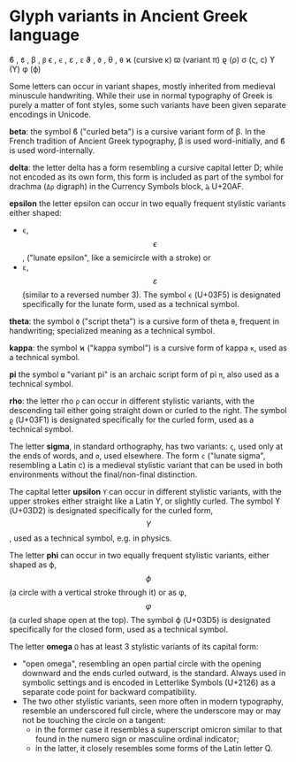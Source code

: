 # Glyph variants in Ancient Greek language 


ϐ , `ϐ` , β , `β`
ϵ , `ϵ` , ε , `ε`
ϑ , `ϑ` , θ , `θ`
ϰ (cursive κ)
ϖ (variant π)
ϱ (ρ)
σ (ς, ϲ)
ϒ (Υ)
φ (ϕ)


Some letters can occur in variant shapes, mostly inherited from medieval minuscule handwriting. While their use in normal typography of Greek is purely a matter of font styles, some such variants have been given separate encodings in Unicode.

**beta**: the symbol ϐ ("curled beta") is a cursive variant form of β. In the French tradition of Ancient Greek typography, β is used word-initially, and ϐ is used word-internally.

**delta**: the letter delta has a form resembling a cursive capital letter D; while not encoded as its own form, this form is included as part of the symbol for drachma (`Δρ` digraph) in the Currency Symbols block, `₯` U+20AF.

**epsilon** the letter epsilon can occur in two equally frequent stylistic variants either shaped:
- `ϵ`, $$\epsilon$$, ("lunate epsilon", like a semicircle with a stroke) or
- `ε`, $$\varepsilon$$ (similar to a reversed number 3).
The symbol `ϵ` (U+03F5) is designated specifically for the lunate form, used as a technical symbol.

**theta**: the symbol `ϑ` ("script theta") is a cursive form of theta `θ`, frequent in handwriting; specialized meaning as a technical symbol.

**kappa**: the symbol ϰ ("kappa symbol") is a cursive form of kappa `κ`, used as a technical symbol.

**pi** the symbol `ϖ` "variant pi" is an archaic script form of pi `π`, also used as a technical symbol.

**rho**: the letter rho `ρ` can occur in different stylistic variants, with the descending tail either going straight down or curled to the right. The symbol `ϱ` (U+03F1) is designated specifically for the curled form, used as a technical symbol.

The letter **sigma**, in standard orthography, has two variants: `ς`, used only at the ends of words, and `σ`, used elsewhere. The form `ϲ` ("lunate sigma", resembling a Latin c) is a medieval stylistic variant that can be used in both environments without the final/non-final distinction.

The capital letter **upsilon** `Υ` can occur in different stylistic variants, with the upper strokes either straight like a Latin Y, or slightly curled. The symbol ϒ (U+03D2) is designated specifically for the curled form, $$\Upsilon$$, used as a technical symbol, e.g. in physics.

The letter **phi** can occur in two equally frequent stylistic variants, either shaped as ϕ, $$\phi$$ (a circle with a vertical stroke through it) or as φ, $$\varphi$$ (a curled shape open at the top).
The symbol ϕ (U+03D5) is designated specifically for the closed form, used as a technical symbol.


The letter **omega** `Ω` has at least 3 stylistic variants of its capital form:
- "open omega", resembling an open partial circle with the opening downward and the ends curled outward, is the standard. Always used in symbolic settings and is encoded in Letterlike Symbols (U+2126) as a separate code point for backward compatibility.
- The two other stylistic variants, seen more often in modern typography, resemble an underscored full circle, where the underscore may or may not be touching the circle on a tangent:
  - in the former case it resembles a superscript omicron similar to that found in the numero sign or masculine ordinal indicator;
  - in the latter, it closely resembles some forms of the Latin letter Q.


